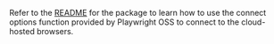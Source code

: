 Refer to the [README](../../../../README.md) for the package to learn how to use the connect options function provided by Playwright OSS to connect to the cloud-hosted browsers.
